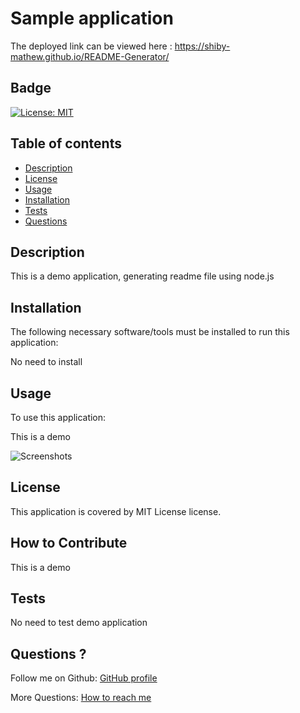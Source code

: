 

#  Sample application

The deployed link can be viewed here :
https://shiby-mathew.github.io/README-Generator/

## Badge

[![License: MIT](https://img.shields.io/badge/License-MIT-yellow.svg)](https://opensource.org/licenses/MIT)

## Table of contents

- [Description](#description)
- [License](#license)
- [Usage](#usage)
- [Installation](#installation)
- [Tests](#tests)
- [Questions](#questions)


## Description

This is a demo application, generating readme file using node.js

## Installation

The following necessary software/tools must be installed to run this application:

No need to install 


## Usage

To use this application:

This is a demo

![Screenshots](path)

## License

This application is covered by MIT License license.

## How to Contribute

This is a demo

## Tests

No need to test demo application

## Questions ?

Follow me on Github: [GitHub profile ](https://github.com/shiby-mathew)
<br/>

More Questions: [How to reach me ](example@gmail.com)
      